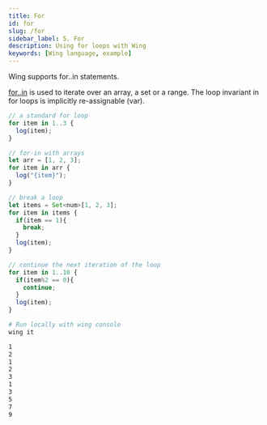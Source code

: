 ```yaml
---
title: For
id: for
slug: /for
sidebar_label: 5. For
description: Using for loops with Wing
keywords: [Wing language, example]
---
```


Wing supports for..in statements.

[for..in](/docs/api/language-reference#26-for) is used to iterate over an array, a set or a range. The loop invariant in for loops is implicitly re-assignable (var).

```js playground title="main.w"
// a standard for loop
for item in 1..3 {
  log(item);
}

// for-in with arrays
let arr = [1, 2, 3];
for item in arr {
  log("{item}");
}

// break a loop
let items = Set<num>[1, 2, 3];
for item in items {
  if(item == 1){
    break;
  }
  log(item);
}

// continue the next iteration of the loop
for item in 1..10 {
  if(item%2 == 0){
    continue;
  }
  log(item);
}

```

```bash title="Wing console output"
# Run locally with wing console
wing it

1
2
1
2
3
1
3
5
7
9
```